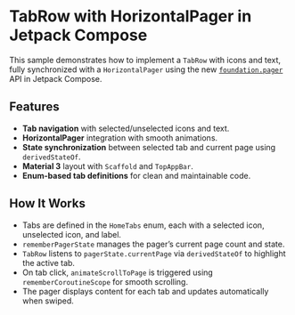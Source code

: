 # TabRow with HorizontalPager in Jetpack Compose

This sample demonstrates how to implement a `TabRow` with icons and text, fully synchronized with a `HorizontalPager` using the new [`foundation.pager`](https://developer.android.com/reference/kotlin/androidx/compose/foundation/pager/package-summary) API in Jetpack Compose.

## Features
- **Tab navigation** with selected/unselected icons and text.
- **HorizontalPager** integration with smooth animations.
- **State synchronization** between selected tab and current page using `derivedStateOf`.
- **Material 3** layout with `Scaffold` and `TopAppBar`.
- **Enum-based tab definitions** for clean and maintainable code.

## How It Works
- Tabs are defined in the `HomeTabs` enum, each with a selected icon, unselected icon, and label.
- `rememberPagerState` manages the pager’s current page count and state.
- `TabRow` listens to `pagerState.currentPage` via `derivedStateOf` to highlight the active tab.
- On tab click, `animateScrollToPage` is triggered using `rememberCoroutineScope` for smooth scrolling.
- The pager displays content for each tab and updates automatically when swiped.
